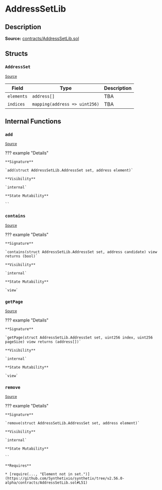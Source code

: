 # AddressSetLib

## Description

**Source:** [contracts/AddressSetLib.sol](https://github.com/Synthetixio/synthetix/tree/v2.56.0-alpha/contracts/AddressSetLib.sol)

## Structs

### `AddressSet`

<sub>[Source](https://github.com/Synthetixio/synthetix/tree/v2.56.0-alpha/contracts/AddressSetLib.sol#L5)</sub>

| Field      | Type                          | Description |
| ---------- | ----------------------------- | ----------- |
| `elements` | `address[]`                   | TBA         |
| `indices`  | `mapping(address => uint256)` | TBA         |

## Internal Functions

### `add`

<sub>[Source](https://github.com/Synthetixio/synthetix/tree/v2.56.0-alpha/contracts/AddressSetLib.sol#L42)</sub>

??? example "Details"

    **Signature**

    `add(struct AddressSetLib.AddressSet set, address element)`

    **Visibility**

    `internal`

    **State Mutability**

    ``

### `contains`

<sub>[Source](https://github.com/Synthetixio/synthetix/tree/v2.56.0-alpha/contracts/AddressSetLib.sol#L10)</sub>

??? example "Details"

    **Signature**

    `contains(struct AddressSetLib.AddressSet set, address candidate) view returns (bool)`

    **Visibility**

    `internal`

    **State Mutability**

    `view`

### `getPage`

<sub>[Source](https://github.com/Synthetixio/synthetix/tree/v2.56.0-alpha/contracts/AddressSetLib.sol#L18)</sub>

??? example "Details"

    **Signature**

    `getPage(struct AddressSetLib.AddressSet set, uint256 index, uint256 pageSize) view returns (address[])`

    **Visibility**

    `internal`

    **State Mutability**

    `view`

### `remove`

<sub>[Source](https://github.com/Synthetixio/synthetix/tree/v2.56.0-alpha/contracts/AddressSetLib.sol#L50)</sub>

??? example "Details"

    **Signature**

    `remove(struct AddressSetLib.AddressSet set, address element)`

    **Visibility**

    `internal`

    **State Mutability**

    ``

    **Requires**

    * [require(..., "Element not in set.")](https://github.com/Synthetixio/synthetix/tree/v2.56.0-alpha/contracts/AddressSetLib.sol#L51)

